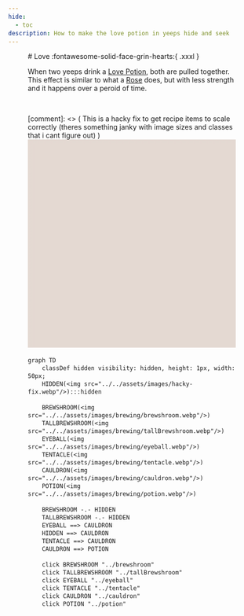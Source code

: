 ```yaml
---
hide:
  - toc
description: How to make the love potion in yeeps hide and seek
---
```

<figure markdown="1">
# Love
:fontawesome-solid-face-grin-hearts:{ .xxxl }

When two yeeps drink a [Love Potion](../brewing/love.md), both are pulled together. This effect is similar to what a [Rose]() does, but with less strength and it happens over a peroid of time.

<br />

[comment]: <> ( This is a hacky fix to get recipe items to scale correctly (theres something janky with image sizes and classes that i cant figure out) )
<img src="../../assets/images/hacky-fix.webp" class="item-image hidden janky-fix">

```mermaid
graph TD
    classDef hidden visibility: hidden, height: 1px, width: 50px;
    HIDDEN(<img src="../../assets/images/hacky-fix.webp"/>):::hidden

    BREWSHROOM(<img src="../../assets/images/brewing/brewshroom.webp"/>)
    TALLBREWSHROOM(<img src="../../assets/images/brewing/tallBrewshroom.webp"/>)
    EYEBALL(<img src="../../assets/images/brewing/eyeball.webp"/>)
    TENTACLE(<img src="../../assets/images/brewing/tentacle.webp"/>)
    CAULDRON(<img src="../../assets/images/brewing/cauldron.webp"/>)
    POTION(<img src="../../assets/images/brewing/potion.webp"/>)

    BREWSHROOM -.- HIDDEN
    TALLBREWSHROOM -.- HIDDEN
    EYEBALL ==> CAULDRON
    HIDDEN ==> CAULDRON
    TENTACLE ==> CAULDRON
    CAULDRON ==> POTION

    click BREWSHROOM "../brewshroom"
    click TALLBREWSHROOM "../tallBrewshroom"
    click EYEBALL "../eyeball"
    click TENTACLE "../tentacle"
    click CAULDRON "../cauldron"
    click POTION "../potion"
```
</figure>